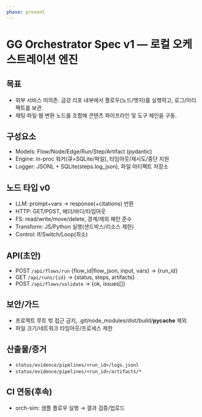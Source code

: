 ```yaml
---
phase: present
---
```


# GG Orchestrator Spec v1 — 로컬 오케스트레이션 엔진

## 목표
- 외부 서비스 미의존. 금강 리포 내부에서 플로우(노드/엣지)를 실행하고, 로그/아티팩트를 보관.
- 채팅·파일·웹·변환 노드를 조합해 콘텐츠 파이프라인 및 도구 체인을 구동.

## 구성요소
- Models: Flow/Node/Edge/Run/Step/Artifact (pydantic)
- Engine: in-proc 워커(큐=SQLite/파일), 타임아웃/재시도/중단 지원
- Logger: JSONL + SQLite(steps.log_json), 파일 아티팩트 저장소

## 노드 타입 v0
- LLM: prompt+vars → response(+citations) 반환
- HTTP: GET/POST, 헤더/바디/타임아웃
- FS: read/write/move/delete, 경계/제외 패턴 준수
- Transform: JS/Python 실행(샌드박스/리소스 제한)
- Control: If/Switch/Loop(최소)

## API(초안)
- POST `/api/flows/run` {flow_id|flow_json, input, vars} → {run_id}
- GET  `/api/runs/{id}` → {status, steps, artifacts}
- POST `/api/flows/validate` → {ok, issues[]}

## 보안/가드
- 프로젝트 루트 밖 접근 금지, .git/node_modules/dist/build/__pycache__ 제외
- 파일 크기/네트워크 타임아웃/프로세스 제한

## 산출물/증거
- `status/evidence/pipelines/<run_id>/logs.jsonl`
- `status/evidence/pipelines/<run_id>/artifacts/*`

## CI 연동(후속)
- orch-sim: 샘플 플로우 실행 → 결과 검증/업로드

